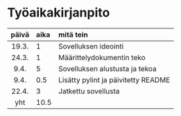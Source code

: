 # Työaikakirjanpito

| päivä | aika | mitä tein  |
| :----:|:-----| :-----|
| 19.3. | 1    | Sovelluksen ideointi |
| 24.3. | 1    | Määrittelydokumentin teko |
| 9.4. | 5    | Sovelluksen alustusta ja tekoa |
| 9.4. | 0.5    | Lisätty pylint ja päivitetty README |
| 22.4. | 3   | Jatkettu sovellusta |
| yht   | 10.5  | | 
